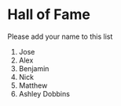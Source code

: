 # Hall of Fame
Please add your name to this list

1. Jose
2. Alex
3. Benjamin
4. Nick
5. Matthew
6. Ashley Dobbins
